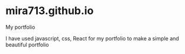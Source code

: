 # mira713.github.io
<p>My portfolio</p>
<p>I have used javascript, css, React for my portfolio to make a simple and beautiful portfolio</p>
